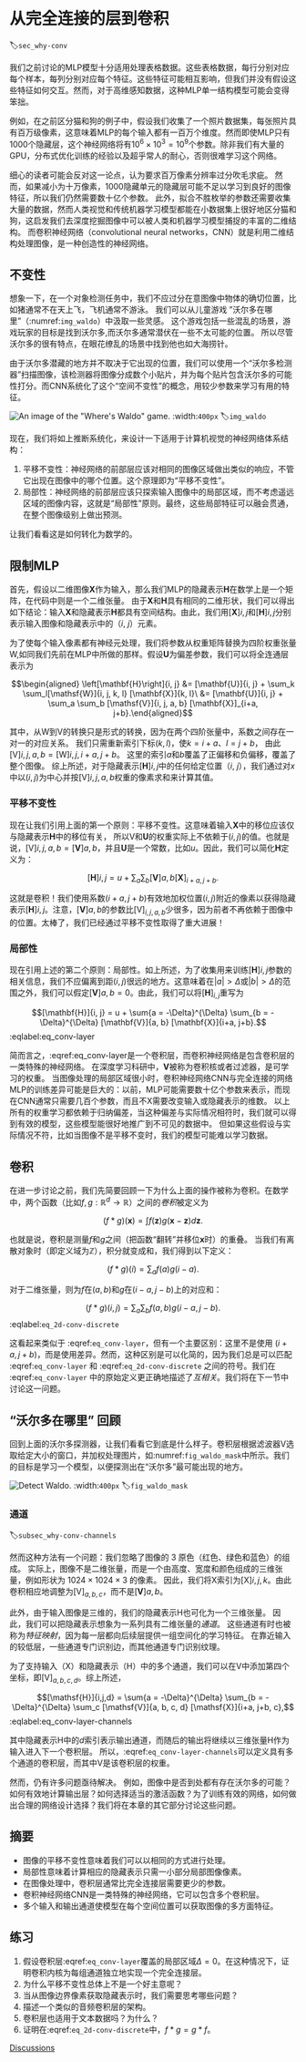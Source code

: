 # 从完全连接的层到卷积
:label:`sec_why-conv`

我们之前讨论的MLP模型十分适用处理表格数据。这些表格数据，每行分别对应每个样本，每列分别对应每个特征。这些特征可能相互影响，但我们并没有假设这些特征如何交互。然而，对于高维感知数据，这种MLP单一结构模型可能会变得笨拙。


例如，在之前区分猫和狗的例子中，假设我们收集了一个照片数据集，每张照片具有百万级像素，这意味着MLP的每个输入都有一百万个维度。然而即使MLP只有1000个隐藏层，这个神经网络将有$10^6 \times 10^3 = 10^9$个参数。除非我们有大量的GPU，分布式优化训练的经验以及超乎常人的耐心，否则很难学习这个网络。


细心的读者可能会反对这一论点，认为要求百万像素分辨率过分吹毛求疵。
然而，如果减小为十万像素，1000隐藏单元的隐藏层可能不足以学习到良好的图像特征，所以我们仍然需要数十亿个参数。
此外，拟合不胜枚举的参数还需要收集大量的数据，然而人类视觉和传统机器学习模型都能在小数据集上很好地区分猫和狗，这启发我们去深度挖掘图像中可以被人类和机器学习模型捕捉的丰富的二维结构。
而卷积神经网络（convolutional neural networks，CNN）就是利用二维结构处理图像，是一种创造性的神经网络。


## 不变性

想象一下，在一个对象检测任务中，我们不应过分在意图像中物体的确切位置，比如猪通常不在天上飞，飞机通常不游泳。
我们可以从儿童游戏 ”沃尔多在哪里”（:numref:`img_waldo`）中汲取一些灵感。
这个游戏包括一些混乱的场景，游戏玩家的目标是找到沃尔多,而沃尔多通常潜伏在一些不太可能的位置。
所以尽管沃尔多的很有特点，在眼花缭乱的场景中找到他也如大海捞针。

由于沃尔多潜藏的地方并不取决于它出现的位置，我们可以使用一个“沃尔多检测器”扫描图像，该检测器将图像分成数个小贴片，并为每个贴片包含沃尔多的可能性打分。而CNN系统化了这个“空间不变性”的概念，用较少参数来学习有用的特征。


![An image of the "Where's Waldo" game.](../img/where-wally-walker-books.jpg)
:width:`400px`
:label:`img_waldo`


现在，我们将如上推断系统化，来设计一下适用于计算机视觉的神经网络体系结构：

1. 平移不变性：神经网络的前部层应该对相同的图像区域做出类似的响应，不管它出现在图像中的哪个位置。这个原理即为“平移不变性”。
1. 局部性：神经网络的前部层应该只探索输入图像中的局部区域，而不考虑遥远区域的图像内容，这就是“局部性”原则。最终，这些局部特征可以融会贯通，在整个图像级别上做出预测。

让我们看看这是如何转化为数学的。



## 限制MLP

首先，假设以二维图像$\mathbf{X}$作为输入，那么我们MLP的隐藏表示$\mathbf{H}$在数学上是一个矩阵，在代码中则是一个二维张量。
由于$\mathbf{X}$和$\mathbf{H}$具有相同的二维形状，我们可以得出如下结论：输入$\mathbf{X}$和隐藏表示$\mathbf{H}$都具有空间结构。由此，我们用$[\mathbf{X}]{i, j}$和$[\mathbf{H}]{i, j}$分别表示输入图像和隐藏表示中的（$i$, $j$）元素。

为了使每个输入像素都有神经元处理，我们将参数从权重矩阵替换为四阶权重张量$\mathsf{W}$,如同我们先前在MLP中所做的那样。假设$\mathbf{U}$为偏差参数，我们可以将全连通层表示为

$$\begin{aligned} \left[\mathbf{H}\right]{i, j} &= [\mathbf{U}]{i, j} + \sum_k \sum_l[\mathsf{W}]{i, j, k, l} [\mathbf{X}]{k, l}\ &= [\mathbf{U}]{i, j} + \sum_a \sum_b [\mathsf{V}]{i, j, a, b} [\mathbf{X}]_{i+a, j+b}.\end{aligned}$$

其中，从$\mathsf{W}$到$\mathsf{V}$的转换只是形式的转换，因为在两个四阶张量中，系数之间存在一对一的对应关系。
我们只需重新索引下标$(k, l)$，使$k = i+a$、$l = j+b$， 由此$[\mathsf{V}]{i, j, a, b} = [\mathsf{W}]{i, j, i+a, j+b}$。
这里的索引$a$和$b$覆盖了正偏移和负偏移，覆盖了整个图像。
综上所述，对于隐藏表示$[\mathbf{H}]{i, j}$中的任何给定位置（$i$, $j$），我们通过对$x$中以$(i, j)$为中心并按$[\mathsf{V}]{i, j, a, b}$权重的像素求和来计算其值。


### 平移不变性

现在让我们引用上面的第一个原则：平移不变性。这意味着输入$\mathbf{X}$中的移位应该仅与隐藏表示$\mathbf{H}$中的移位有关， 所以$\mathsf{V}$和$\mathbf{U}$的权重实际上不依赖于$(i, j)$的值。也就是说，$[\mathsf{V}]{i, j, a, b} = [\mathbf{V}]{a, b}$，并且$\mathbf{U}$是一个常数，比如$u$。因此，我们可以简化$\mathbf{H}$定义为：

$$[\mathbf{H}]{i, j} = u + \sum_a\sum_b [\mathbf{V}]{a, b} [\mathbf{X}]_{i+a, j+b}.$$

这就是卷积！我们使用系数$(i+a, j+b)$有效地加权位置$(i, j)$附近的像素以获得隐藏表示$[\mathbf{H}]{i, j}$。注意，$[\mathbf{V}]{a, b}$的参数比$[\mathsf{V}]_{i, j, a, b}$少很多，因为前者不再依赖于图像中的位置。太棒了，我们已经通过平移不变性取得了重大进展！


### 局部性

现在引用上述的第二个原则：局部性。如上所述，为了收集用来训练$[\mathbf{H}]{i, j}$参数的相关信息，我们不应偏离到距$(i, j)$很远的地方。这意味着在$|a|> \Delta$或$|b| > \Delta$的范围之外，我们可以假定$[\mathbf{V}]{a, b} = 0$。由此，我们可以将$[\mathbf{H}]_{i, j}$重写为

$$[\mathbf{H}]{i, j} = u + \sum{a = -\Delta}^{\Delta} \sum_{b = -\Delta}^{\Delta} [\mathbf{V}]{a, b} [\mathbf{X}]{i+a, j+b}.$$ :eqlabel:eq_conv-layer

简而言之，:eqref:eq_conv-layer是一个卷积层，而卷积神经网络是包含卷积层的一类特殊的神经网络。
在深度学习科研中，$\mathbf{V}$被称为卷积核或者过滤器，是可学习的权重。
当图像处理的局部区域很小时，卷积神经网络CNN与完全连接的网络MLP的训练差异可能是巨大的：以前，MLP可能需要数十亿个参数来表示，而现在CNN通常只需要几百个参数，而且不X需要改变输入或隐藏表示的维数。
以上所有的权重学习都依赖于归纳偏差，当这种偏差与实际情况相符时，我们就可以得到有效的模型，这些模型能很好地推广到不可见的数据中。
但如果这些假设与实际情况不符，比如当图像不是平移不变时，我们的模型可能难以学习数据。



## 卷积

在进一步讨论之前，我们先简要回顾一下为什么上面的操作被称为卷积。在数学中，两个函数（比如$f, g: \mathbb{R}^d \to \mathbb{R}$）之间的*卷积*被定义为

$$(f * g)(\mathbf{x}) = \int f(\mathbf{z}) g(\mathbf{x}-\mathbf{z}) d\mathbf{z}.$$

也就是说，卷积是测量$f$和$g$之间（把函数“翻转”并移位$\mathbf{x}$时）的重叠。
当我们有离散对象时（即定义域为$\mathbb{Z}$），积分就变成和，我们得到以下定义：

$$(f * g)(i) = \sum_a f(a) g(i-a).$$

对于二维张量，则为$f$在$(a, b)$和$g$在$(i-a, j-b)$上的对应和：

$$(f * g)(i, j) = \sum_a\sum_b f(a, b) g(i-a, j-b).$$
:eqlabel:`eq_2d-conv-discrete`

这看起来类似于 :eqref:`eq_conv-layer`，但有一个主要区别：这里不是使用 $(i+a, j+b)$，而是使用差异。然而，这种区别是可以化简的，因为我们总是可以匹配 :eqref:`eq_conv-layer` 和 :eqref:`eq_2d-conv-discrete` 之间的符号。我们在 :eqref:`eq_conv-layer` 中的原始定义更正确地描述了*互相关*。我们将在下一节中讨论这一问题。


## “沃尔多在哪里” 回顾

回到上面的沃尔多探测器，让我们看看它到底是什么样子。卷积层根据滤波器$\mathsf{V}$选取给定大小的窗口，并加权处理图片，如:numref:`fig_waldo_mask`中所示。我们的目标是学习一个模型，以便探测出在“沃尔多”最可能出现的地方。

![Detect Waldo.](../img/waldo-mask.jpg)
:width:`400px`
:label:`fig_waldo_mask`


### 通道
:label:`subsec_why-conv-channels`

然而这种方法有一个问题：我们忽略了图像的 3 原色（红色、绿色和蓝色）的组成。
实际上，图像不是二维张量，而是一个由高度、宽度和颜色组成的三维张量，例如形状为 $1024 \times 1024 \times 3$ 的像素。
因此，我们将$\mathsf{X}$索引为$[\mathsf{X}]{i, j, k}$。由此卷积相应地调整为$[\mathsf{V}]_{a,b,c}$，而不是$[\mathbf{V}]{a,b}$。

此外，由于输入图像是三维的，我们的隐藏表示$\mathsf{H}$也可化为一个三维张量。
因此，我们可以把隐藏表示想象为一系列具有二维张量的*通道*。
这些通道有时也被称为*特征映射*，因为每一层都向后续层提供一组空间化的学习特征。
在靠近输入的较低层，一些通道专门识别边，而其他通道专门识别纹理。

为了支持输入（$\mathsf{X}$）和隐藏表示（$\mathsf{H}$）中的多个通道，我们可以在$\mathsf{V}$中添加第四个坐标，即$[\mathsf{V}]_{a, b, c, d}$。综上所述，

$$[\mathsf{H}]{i,j,d} = \sum{a = -\Delta}^{\Delta} \sum_{b = -\Delta}^{\Delta} \sum_c [\mathsf{V}]{a, b, c, d} [\mathsf{X}]{i+a, j+b, c},$$ 
:eqlabel:eq_conv-layer-channels

其中隐藏表示$\mathsf{H}$中的$d$索引表示输出通道，而随后的输出将继续以三维张量$\mathsf{H}$作为输入进入下一个卷积层。
所以，:eqref:`eq_conv-layer-channels`可以定义具有多个通道的卷积层，而其中$\mathsf{V}$是该卷积层的权重。

然而，仍有许多问题亟待解决。
例如，图像中是否到处都有存在沃尔多的可能？如何有效地计算输出层？如何选择适当的激活函数？为了训练有效的网络，如何做出合理的网络设计选择？我们将在本章的其它部分讨论这些问题。



## 摘要

- 图像的平移不变性意味着我们可以以相同的方式进行处理。
- 局部性意味着计算相应的隐藏表示只需一小部分局部图像像素。
- 在图像处理中，卷积层通常比完全连接层需要更少的参数。
- 卷积神经网络CNN是一类特殊的神经网络，它可以包含多个卷积层。
- 多个输入和输出通道使模型在每个空间位置可以获取图像的多方面特征。



## 练习

1. 假设卷积层:eqref:`eq_conv-layer`覆盖的局部区域$\Delta = 0$。在这种情况下，证明卷积内核为每组通道独立地实现一个完全连接层。
1. 为什么平移不变性总体上不是一个好主意呢？
1. 当从图像边界像素获取隐藏表示时，我们需要思考哪些问题？
1. 描述一个类似的音频卷积层的架构。
1. 卷积层也适用于文本数据吗？为什么？
1. 证明在:eqref:`eq_2d-conv-discrete`中，$f * g = g * f$。

[Discussions](https://discuss.d2l.ai/t/64)
